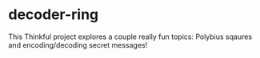 # decoder-ring
This Thinkful project explores a couple really fun topics: Polybius sqaures and encoding/decoding secret messages!